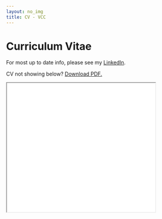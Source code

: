 ```yaml
---
layout: no_img
title: CV - VCC
---
```


# Curriculum Vitae

For most up to date info, please see my [LinkedIn](http://linkedin.com/in/vickiebananas). <br>

CV not showing below? <a href="assets/vickiebananas-cv.pdf" download="VictoriaCChavezCV.pdf">Download PDF.</a> 
  
<iframe src="assets/vickiebananas-cv.pdf" download="VictoriaCChavezCV.pdf" width="80%" height="350px"></iframe>
